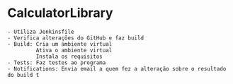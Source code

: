 # CalculatorLibrary
	- Utiliza Jenkinsfile
	- Verifica alterações do GitHub e faz build
	- Build: Cria um ambiente virtual
			 Ativa o ambiente virtual
			 Instala os requisitos
	- Tests: Faz testes ao programa
	- Notifications: Envia email a quem fez a alteração sobre o resultado do build t
